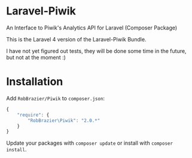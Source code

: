 Laravel-Piwik
===============

An Interface to Piwik's Analytics API for Laravel (Composer Package)

This is the Laravel 4 version of the Laravel-Piwik Bundle.

I have not yet figured out tests, they will be done some time in the future, but not at the moment :)

Installation
============

Add `RobBrazier/Piwik` to `composer.json`:

```javascript
{
    "require": {
        "RobBrazier\Piwik": "2.0.*"
    }
}
```

Update your packages with `composer update` or install with `composer install`.